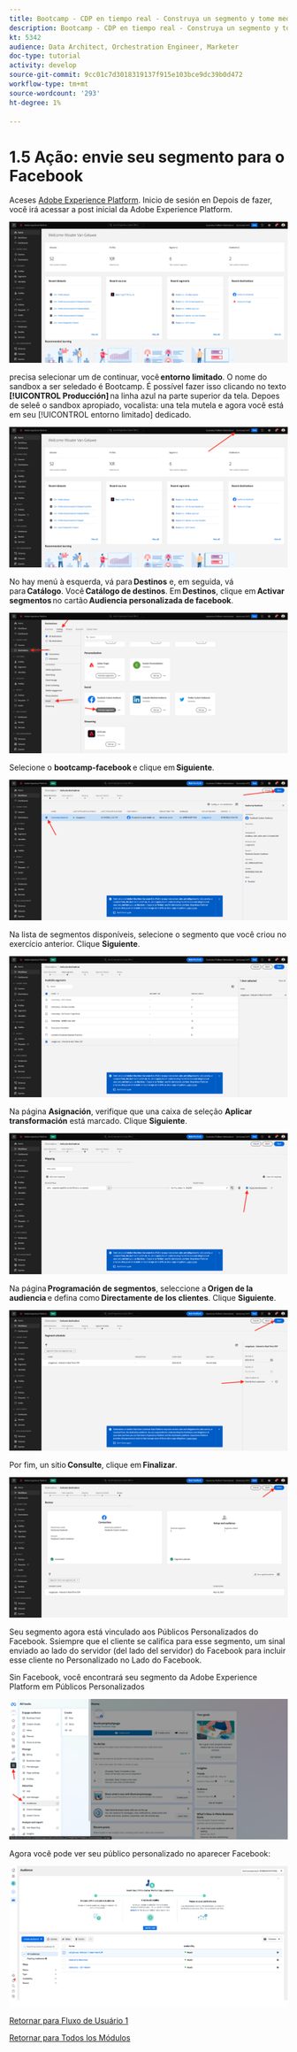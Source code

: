 ```yaml
---
title: Bootcamp - CDP en tiempo real - Construya un segmento y tome medidas - Envíe su segmento a DV360 - Brasil
description: Bootcamp - CDP en tiempo real - Construya un segmento y tome medidas - Envíe su segmento a DV360 - Brasil
kt: 5342
audience: Data Architect, Orchestration Engineer, Marketer
doc-type: tutorial
activity: develop
source-git-commit: 9cc01c7d3018319137f915e103bce9dc39b0d472
workflow-type: tm+mt
source-wordcount: '293'
ht-degree: 1%

---
```


# 1.5 Ação: envie seu segmento para o Facebook

Aceses [Adobe Experience Platform](https://experience.adobe.com/platform). Inicio de sesión en Depois de fazer, você irá acessar a post inicial da Adobe Experience Platform.

![Ingesta de datos](./images/home.png)

precisa selecionar um de continuar, você **entorno limitado**. O nome do sandbox a ser seledado é Bootcamp. É possível fazer isso clicando no texto **[!UICONTROL Producción]** na linha azul na parte superior da tela. Depoes de seleê o sandbox apropiado, vocalista: una tela mutela e agora você está em seu [!UICONTROL entorno limitado] dedicado.

![Ingesta de datos](./images/sb1.png)

No hay menú à esquerda, vá para **Destinos** e, em seguida, vá para **Catálogo**. Você **Catálogo de destinos**. Em **Destinos**, clique em **Activar segmentos** no cartão **Audiencia personalizada de facebook**.

![RTCDP](./images/rtcdpgoogleseg.png)

Selecione o **bootcamp-facebook** e clique em **Siguiente**.

![RTCDP](./images/rtcdpcreatedest2.png)

Na lista de segmentos disponíveis, selecione o segmento que você criou no exercício anterior. Clique **Siguiente**.

![RTCDP](./images/rtcdpcreatedest3.png)

Na página **Asignación**, verifique que una caixa de seleção **Aplicar transformación** está marcado. Clique **Siguiente**.

![RTCDP](./images/rtcdpcreatedest4a.png)

Na página **Programación de segmentos**, seleccione a **Origen de la audiencia** e defina como **Directamente de los clientes**. Clique **Siguiente**.

![RTCDP](./images/rtcdpcreatedest4.png)

Por fim, un sitio **Consulte**, clique em **Finalizar**.

![RTCDP](./images/rtcdpcreatedest5.png)

Seu segmento agora está vinculado aos Públicos Personalizados do Facebook. Ssiempre que el cliente se califica para esse segmento, um sinal enviado ao lado do servidor (del lado del servidor) do Facebook para incluir esse cliente no Personalizado no Lado do Facebook.

Sin Facebook, você encontrará seu segmento da Adobe Experience Platform em Públicos Personalizados

![RTCDP](./images/rtcdpcreatedest5b.png)

Agora você pode ver seu público personalizado no aparecer Facebook:

![RTCDP](./images/rtcdpcreatedest5a.png)

[Retornar para Fluxo de Usuário 1](./uc1.md)

[Retornar para Todos los Módulos](../../overview.md)

